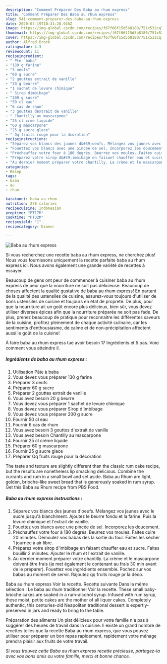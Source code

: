 ```yaml
---
description: "Comment Préparer Des Baba au rhum express"
title: "Comment Préparer Des Baba au rhum express"
slug: 541-comment-preparer-des-baba-au-rhum-express
date: 2020-07-19T10:31:28.916Z
image: https://img-global.cpcdn.com/recipes/f67f66f15d5b8180/751x532cq70/baba-au-rhum-express-photo-principale-de-la-recette.jpg
thumbnail: https://img-global.cpcdn.com/recipes/f67f66f15d5b8180/751x532cq70/baba-au-rhum-express-photo-principale-de-la-recette.jpg
cover: https://img-global.cpcdn.com/recipes/f67f66f15d5b8180/751x532cq70/baba-au-rhum-express-photo-principale-de-la-recette.jpg
author: Alfred Brock
ratingvalue: 4.3
reviewcount: 11
recipeingredient:
- " Pte  baba"
- "130 g farine"
- "3 oeufs"
- "60 g sucre"
- "2 gouttes extrait de vanille"
- "20 g beurre"
- "1 sachet de levure chimique"
- " Sirop dimbibage"
- "200 g sucre"
- "50 cl eau"
- "6 cas de rhum"
- "3 gouttes dextrait de vanille"
- " Chantilly au mascarpone"
- "25 cl crme liquide"
- "60 g mascarpone"
- "25 g sucre glace"
- " Qq fruits rouge pour la dcoration"
recipeinstructions:
- "Séparez vos blancs des jaunes d&#39;oeufs. Mélangez vos jaunes avec le sucre jusqu&#39;à blanchiment. Ajoutez le beurre fondu et la farine. Puis la levure chimique et l&#39;extrait de vanille."
- "Fouettez vos blancs avec une pincée de sel. Incorporez les doucement."
- "Préchauffez votre four à 180 degrés. Beurrez vos moules. Faites cuire 20 minutes. Démoulez vos babas dès la sortie du four. Faites les sécher 1 journée à air libre."
- "Préparez votre sirop d&#39;imbibage en faisant chauffer eau et sucre. Faites bouillir 2 minutes. Ajouter le rhum et l&#39;extrait de vanille."
- "Au dernier moment préparer votre chantilly. La crème et le mascarpone doivent être frais (je met également le contenant au frais 30 min avant de le préparer). Fouettez vos ingrédients ensemble. Pochez sur vos babas au moment de servir. Rajoutez qq fruits rouge pr la déco."
categories:
- Resep
tags:
- baba
- au
- rhum

katakunci: baba au rhum 
nutrition: 278 calories
recipecuisine: Indonesian
preptime: "PT17M"
cooktime: "PT32M"
recipeyield: "1"
recipecategory: Dinner

---
```



![Baba au rhum express](https://img-global.cpcdn.com/recipes/f67f66f15d5b8180/751x532cq70/baba-au-rhum-express-photo-principale-de-la-recette.jpg)

Si vous recherchez une recette baba au rhum express, ne cherchez plus! Nous vous fournissons uniquement la recette parfaite baba au rhum express ici. Nous avons également une grande variété de recettes à essayer.

Beaucoup de gens ont peur de commencer à cuisiner baba au rhum express de peur que la nourriture ne soit pas délicieuse. Beaucoup de choses affectent la qualité gustative de baba au rhum express! En partant de la qualité des ustensiles de cuisine, assurez-vous toujours d'utiliser de bons ustensiles de cuisine et toujours en état de propreté. De plus, pour que la nourriture ait un goût encore plus délicieux, bien sûr, vous devez utiliser diverses épices afin que la nourriture préparée ne soit pas fade. De plus, prenez beaucoup de pratique pour reconnaître les différentes saveurs de la cuisine, profitez pleinement de chaque activité culinaire, car les sentiments d'enthousiasme, de calme et de non-précipitation affectent aussi le goût de la cuisine!

<!--inarticleads1-->

À faire baba au rhum express tue avoir besoin 17 Ingrédients et 5 pas. Voici comment vous atteindre il.

##### Ingrédients de baba au rhum express :

1. Utilisation  Pâte à baba
1. Vous devez vous préparer 130 g farine
1. Préparer 3 oeufs
1. Préparer 60 g sucre
1. Préparer 2 gouttes extrait de vanille
1. Vous avez besoin 20 g beurre
1. Vous devez vous préparer 1 sachet de levure chimique
1. Vous devez vous préparer  Sirop d&#39;imbibage
1. Vous devez vous préparer 200 g sucre
1. Fournir 50 cl eau
1. Fournir 6 cas de rhum
1. Vous avez besoin 3 gouttes d&#39;extrait de vanille
1. Vous avez besoin  Chantilly au mascarpone
1. Fournir 25 cl crème liquide
1. Préparer 60 g mascarpone
1. Fournir 25 g sucre glace
1. Préparer  Qq fruits rouge pour la décoration


The taste and texture are slightly different than the classic rum cake recipe, but the results are nonetheless lip smacking delicious. Combine the currants and rum in a small bowl and set aside. Baba au Rhum are light, golden, brioche-like sweet bread that is generously soaked in rum syrup. Get this Baba au Rhum recipe from PBS Food. 

<!--inarticleads2-->

##### Baba au rhum express instructions :

1. Séparez vos blancs des jaunes d&#39;oeufs. Mélangez vos jaunes avec le sucre jusqu&#39;à blanchiment. Ajoutez le beurre fondu et la farine. Puis la levure chimique et l&#39;extrait de vanille.
1. Fouettez vos blancs avec une pincée de sel. Incorporez les doucement.
1. Préchauffez votre four à 180 degrés. Beurrez vos moules. Faites cuire 20 minutes. Démoulez vos babas dès la sortie du four. Faites les sécher 1 journée à air libre.
1. Préparez votre sirop d&#39;imbibage en faisant chauffer eau et sucre. Faites bouillir 2 minutes. Ajouter le rhum et l&#39;extrait de vanille.
1. Au dernier moment préparer votre chantilly. La crème et le mascarpone doivent être frais (je met également le contenant au frais 30 min avant de le préparer). Fouettez vos ingrédients ensemble. Pochez sur vos babas au moment de servir. Rajoutez qq fruits rouge pr la déco.


Baba au rhum express Voir la recette. Recette suivante Dans la même sélection : Le baba au rhum traditionnel Voir la recette. These small baby-brioche cakes are soaked in a rum-alcohol syrup. Infused with rum syrup, these moist, petite cakes are the mother of all liquor cakes. Completely authentic, this centuries-old Neapolitan traditional dessert is expertly-preserved in jars and ready to bring to the table. 

<!--inarticleads1-->

<p>
Préparation des aliments Un plat délicieux pour votre famille n'a pas à suggérer des heures de travail dans la cuisine. Il existe un grand nombre de recettes telles que la recette Baba au rhum express, que vous pouvez utiliser pour préparer un bon repas rapidement, rapidement votre ménage prendra plaisir aux fruits de votre travail.
</p>

<p>
<i>Si vous trouvez cette Baba au rhum express recette précieuse, partagez-la avec vos bons amis ou votre famille, merci et bonne chance.</i>
</p>
